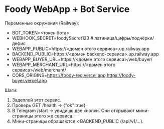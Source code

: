 # Foody WebApp + Bot Service

Переменные окружения (Railway):
- BOT_TOKEN=<токен бота>
- WEBHOOK_SECRET=foodySecret123      # латиница/цифры/подчёрки/дефис
- WEBAPP_PUBLIC=https://<домен этого сервиса>.up.railway.app
- BACKEND_PUBLIC=https://<домен backend-сервиса>.up.railway.app
- WEBAPP_BUYER_URL=https://<домен этого сервиса>/web/buyer/
- WEBAPP_MERCHANT_URL=https://<домен этого сервиса>/web/merchant/
- CORS_ORIGINS=https://foody-reg.vercel.app,https://foody-buyer.vercel.app

Шаги:
1) Задеплой этот сервис.
2) Проверь GET /health → {"ok":true}
3) В Telegram /start → увидишь две кнопки. Они открывают мини-страницы этого же сервиса.
4) Мини-страницы обращаются к BACKEND_PUBLIC (/api/v1/...).
